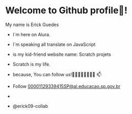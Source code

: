 # Welcome to Github profile💙!

My name is Erick Guedes

- I´m here on Alura.
- I´m speaking all translate on JavaScript
- is my kid-friend website name: Scratch projets
- Scratch is my life.

- because, You can follow us!👩‍👩‍👧‍👦👨‍👨‍👧‍👧 📫

- Follow 00001129339415SP@al.educacao.sp.gov.br
- 
- @erick09-collab
